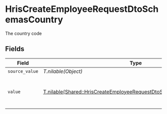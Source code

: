 # HrisCreateEmployeeRequestDtoSchemasCountry

The country code


## Fields

| Field                                                                                                                                                  | Type                                                                                                                                                   | Required                                                                                                                                               | Description                                                                                                                                            | Example                                                                                                                                                |
| ------------------------------------------------------------------------------------------------------------------------------------------------------ | ------------------------------------------------------------------------------------------------------------------------------------------------------ | ------------------------------------------------------------------------------------------------------------------------------------------------------ | ------------------------------------------------------------------------------------------------------------------------------------------------------ | ------------------------------------------------------------------------------------------------------------------------------------------------------ |
| `source_value`                                                                                                                                         | *T.nilable(Object)*                                                                                                                                    | :heavy_minus_sign:                                                                                                                                     | N/A                                                                                                                                                    |                                                                                                                                                        |
| `value`                                                                                                                                                | [T.nilable(Shared::HrisCreateEmployeeRequestDtoSchemasWorkLocationValue)](../../models/shared/hriscreateemployeerequestdtoschemasworklocationvalue.md) | :heavy_minus_sign:                                                                                                                                     | The ISO3166-1 Alpha2 Code of the Country                                                                                                               | US                                                                                                                                                     |